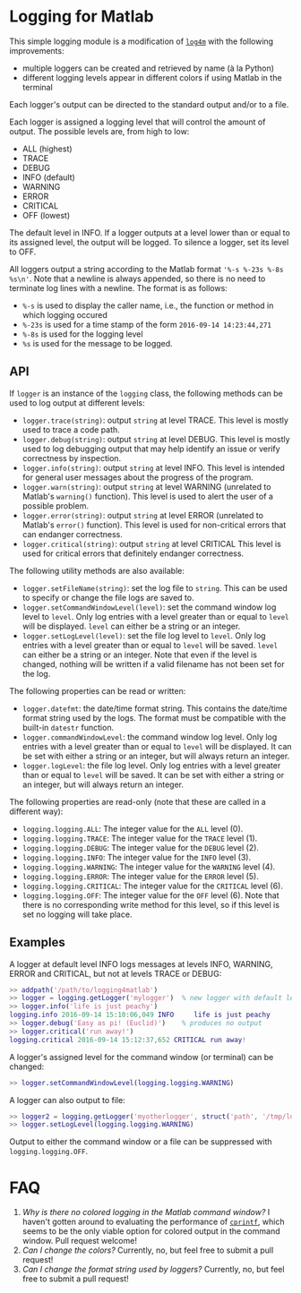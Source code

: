 # Logging for Matlab

This simple logging module is a modification of [`log4m`](http://goo.gl/qDUcvZ)
with the following improvements:

* multiple loggers can be created and retrieved by name (à la Python)
* different logging levels appear in different colors if using Matlab in the terminal

Each logger's output can be directed to the standard output and/or to a file.

Each logger is assigned a logging level that will control the amount of output.
The possible levels are, from high to low:

* ALL (highest)
* TRACE
* DEBUG
* INFO (default)
* WARNING
* ERROR
* CRITICAL
* OFF (lowest)

The default level in INFO.
If a logger outputs at a level lower than or equal to its assigned level, the output will be logged.
To silence a logger, set its level to OFF.

All loggers output a string according to the Matlab format `'%-s %-23s %-8s %s\n'`.
Note that a newline is always appended, so there is no need to terminate log lines
with a newline.
The format is as follows:
* `%-s` is used to display the caller name, i.e., the function or method in which
  logging occured
* `%-23s` is used for a time stamp of the form `2016-09-14 14:23:44,271`
* `%-8s` is used for the logging level
* `%s` is used for the message to be logged.

## API

If `logger` is an instance of the `logging` class, the following methods can be used
to log output at different levels:

* `logger.trace(string)`: output `string` at level TRACE.
  This level is mostly used to trace a code path.
* `logger.debug(string)`: output `string` at level DEBUG.
  This level is mostly used to log debugging output that may help identify an issue
  or verify correctness by inspection.
* `logger.info(string)`: output `string` at level INFO.
  This level is intended for general user messages about the progress of the program.
* `logger.warn(string)`: output `string` at level WARNING (unrelated to Matlab's `warning()` function).
  This level is used to alert the user of a possible problem.
* `logger.error(string)`: output `string` at level ERROR (unrelated to Matlab's `error()` function).
  This level is used for non-critical errors that can endanger correctness.
* `logger.critical(string)`: output `string` at level CRITICAL
  This level is used for critical errors that definitely endanger correctness.
  
The following utility methods are also available:

* `logger.setFileName(string)`: set the log file to `string`.
  This can be used to specify or change the file logs are saved to.
* `logger.setCommandWindowLevel(level)`: set the command window log level to `level`.
  Only log entries with a level greater than or equal to `level` will be displayed.
  `level` can either be a string or an integer.
* `logger.setLogLevel(level)`: set the file log level to `level`.
  Only log entries with a level greater than or equal to `level` will be saved.
  `level` can either be a string or an integer.
  Note that even if the level is changed, nothing will be written if a valid
  filename has not been set for the log.

The following properties can be read or written:

* `logger.datefmt`: the date/time format string.
  This contains the date/time format string used by the logs.
  The format must be compatible with the built-in `datestr` function.
* `logger.commandWindowLevel`: the command window log level.
  Only log entries with a level greater than or equal to `level` will be displayed.
  It can be set with either a string or an integer, but will always return an integer.
* `logger.logLevel`: the file log level.
  Only log entries with a level greater than or equal to `level` will be saved.
  It can be set with either a string or an integer, but will always return an integer.

The following properties are read-only (note that these are called in a different way):

* `logging.logging.ALL`: The integer value for the `ALL` level (0).
* `logging.logging.TRACE`: The integer value for the `TRACE` level (1).
* `logging.logging.DEBUG`: The integer value for the `DEBUG` level (2).
* `logging.logging.INFO`: The integer value for the `INFO` level (3).
* `logging.logging.WARNING`: The integer value for the `WARNING` level (4).
* `logging.logging.ERROR`: The integer value for the `ERROR` level (5).
* `logging.logging.CRITICAL`: The integer value for the `CRITICAL` level (6).
* `logging.logging.OFF`: The integer value for the `OFF` level (6).
  Note that there is no corresponding write method for this level, 
  so if this level is set no logging will take place.

## Examples

A logger at default level INFO logs messages at levels INFO, WARNING, ERROR and CRITICAL, but not at levels TRACE or DEBUG:

```matlab
>> addpath('/path/to/logging4matlab')
>> logger = logging.getLogger('mylogger')  % new logger with default level INFO
>> logger.info('life is just peachy')
logging.info 2016-09-14 15:10:06,049 INFO     life is just peachy
>> logger.debug('Easy as pi! (Euclid)')    % produces no output
>> logger.critical('run away!')
logging.critical 2016-09-14 15:12:37,652 CRITICAL run away!
```

A logger's assigned level for the command window (or terminal) can be changed:

```matlab
>> logger.setCommandWindowLevel(logging.logging.WARNING)
```

A logger can also output to file:

```matlab
>> logger2 = logging.getLogger('myotherlogger', struct('path', '/tmp/logger2.log'))
>> logger.setLogLevel(logging.logging.WARNING)
```

Output to either the command window or a file can be suppressed with `logging.logging.OFF`.

# FAQ

1. *Why is there no colored logging in the Matlab command window?*
   I haven't gotten around to evaluating the performance of [`cprintf`](https://goo.gl/Nw5OOy),
   which seems to be the only viable option for colored output in the command window.
   Pull request welcome!
2. *Can I change the colors?*
   Currently, no, but feel free to submit a pull request!
3. *Can I change the format string used by loggers?*
   Currently, no, but feel free to submit a pull request!
